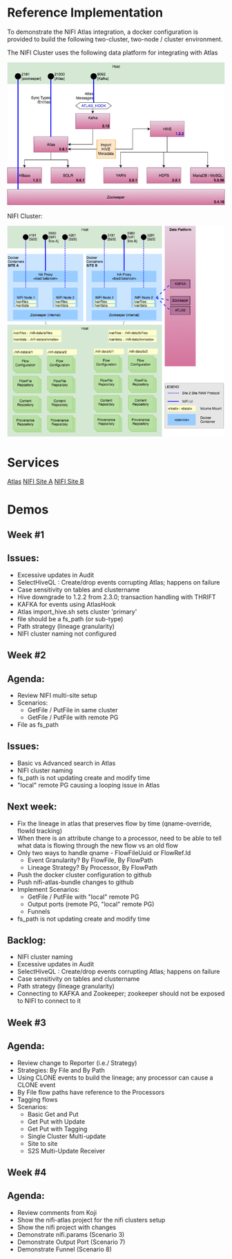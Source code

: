 # Reference Implementation

To demonstrate the NIFI Atlas integration, a docker configuration is provided to build the following two-cluster, two-node / cluster environment.

The NIFI Cluster uses the following data platform for integrating with Atlas

![data platform](data-platform.png)

NIFI Cluster:

![nifi clusters](nifi-cluster-4.png)


# Services

[Atlas](http://174.138.41.167:21000/)
[NIFI Site A](http://174.138.41.167:5580/nifi/)
[NIFI Site B](http://174.138.41.167:5380/nifi/)

# Demos

## Week #1

Issues:
-------
- Excessive updates in Audit
- SelectHiveQL : Create/drop events corrupting Atlas; happens on failure
- Case sensitivity on tables and clustername
- Hive downgrade to 1.2.2 from 2.3.0; transaction handling with THRIFT
- KAFKA for events using AtlasHook
- Atlas import_hive.sh sets cluster 'primary'
- file should be a fs_path (or sub-type)
- Path strategy (lineage granularity)
- NIFI cluster naming not configured

## Week #2

Agenda:
-------
- Review NIFI multi-site setup
- Scenarios:
    - GetFile / PutFile in same cluster
    - GetFile / PutFile with remote PG
- File as fs_path

Issues:
-------
- Basic vs Advanced search in Atlas
- NIFI cluster naming
- fs_path is not updating create and modify time
- "local" remote PG causing a looping issue in Atlas

Next week:
----------
- Fix the lineage in atlas that preserves flow by time
  (qname-override, flowId tracking)
- When there is an attribute change to a processor, need to be able
  to tell what data is flowing through the new flow vs an old flow
- Only two ways to handle qname - FlowFileUuid or FlowRef.Id
    - Event Granularity? By FlowFile, By FlowPath
    - Lineage Strategy? By Processor, By FlowPath
- Push the docker cluster configuration to github
- Push nifi-atlas-bundle changes to github
- Implement Scenarios:
    - GetFile / PutFile with "local" remote PG
    - Output ports (remote PG, "local" remote PG)
    - Funnels
- fs_path is not updating create and modify time

Backlog:
--------
- NIFI cluster naming
- Excessive updates in Audit
- SelectHiveQL : Create/drop events corrupting Atlas; happens on failure
- Case sensitivity on tables and clustername
- Path strategy (lineage granularity)
- Connecting to KAFKA and Zookeeper; zookeeper should not be exposed to NIFI to connect to it


## Week #3

Agenda:
-------
- Review change to Reporter (i.e./ Strategy)
- Strategies: By File and By Path
- Using CLONE events to build the lineage; any processor can
  cause a CLONE event
- By File flow paths have reference to the Processors
- Tagging flows
- Scenarios:
    - Basic Get and Put
    - Get Put with Update
    - Get Put with Tagging
    - Single Cluster Multi-update
    - Site to site
    - S2S Multi-Update Receiver

## Week #4

Agenda:
-------
- Review comments from Koji
- Show the nifi-atlas project for the nifi clusters setup
- Show the nifi project with changes
- Demonstrate nifi.params (Scenario 3)
- Demonstrate Output Port (Scenario 7)
- Demonstrate Funnel (Scenario 8)
